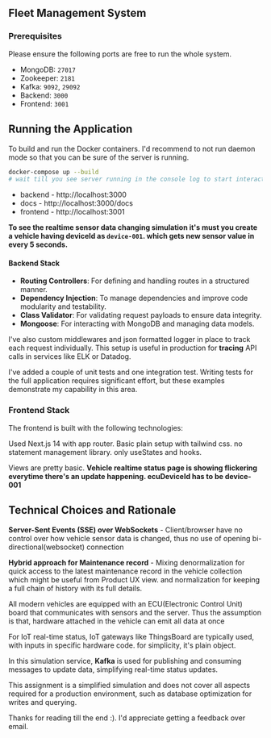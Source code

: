 ## Fleet Management System

### Prerequisites

Please ensure the following ports are free to run the whole system.

- MongoDB: `27017`
- Zookeeper: `2181`
- Kafka: `9092`, `29092`
- Backend: `3000`
- Frontend: `3001`

## Running the Application

To build and run the Docker containers. I'd recommend to not run daemon mode so that you can be sure of the server is running.

```bash
docker-compose up --build
# wait till you see server running in the console log to start interacting
```

- backend - http://localhost:3000
- docs - http://localhost:3000/docs
- frontend - http://localhost:3001

**To see the realtime sensor data changing simulation it's must you create a vehicle having deviceId as `device-001`. which gets new sensor value in every 5 seconds.**

#### Backend Stack


- **Routing Controllers**: For defining and handling routes in a structured manner.
- **Dependency Injection**: To manage dependencies and improve code modularity and testability.
- **Class Validator**: For validating request payloads to ensure data integrity.
- **Mongoose**: For interacting with MongoDB and managing data models.

I've also custom middlewares and json formatted logger in place to track each request individually. This setup is useful in production for **tracing** API calls in services like ELK or Datadog.

I've added a couple of unit tests and one integration test. Writing tests for the full application requires significant effort, but these examples demonstrate my capability in this area.



### Frontend Stack

The frontend is built with the following technologies:

Used Next.js 14 with app router. Basic plain setup with tailwind css. no statement management library. only useStates and hooks.

Views are pretty basic. **Vehicle realtime status page is showing flickering everytime there's an update happening. ecuDeviceId has to be device-001**

## Technical Choices and Rationale

**Server-Sent Events (SSE) over WebSockets** - Client/browser have no control over how vehicle sensor data is changed, thus no use of opening bi-directional(websocket) connection

**Hybrid approach for Maintenance record** - Mixing denormalization for quick access to the latest maintenance record in the vehicle collection which might be useful from Product UX view. and normalization for keeping a full chain of history with its full details.

All modern vehicles are equipped with an ECU(Electronic Control Unit) board that communicates with sensors and the server. Thus the assumption is that, hardware attached in the vehicle can emit all data at once

For IoT real-time status, IoT gateways like ThingsBoard are typically used, with inputs in specific hardware code. for simplicity, it's plain object.

In this simulation service, **Kafka** is used for publishing and consuming messages to update data, simplifying real-time status updates.

This assignment is a simplified simulation and does not cover all aspects required for a production environment, such as database optimization for writes and querying.


Thanks for reading till the end :). I'd appreciate getting a feedback over email.
